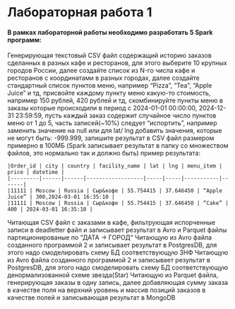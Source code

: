 # Лабораторная работа 1
#### В рамках лабораторной работы необходимо разработать 5 **Spark** программ:
Генерирующая текстовый CSV файл содержащий историю заказов сделанных в разных кафе и ресторанов, для этого выберите 10 крупных городов России, далее создайте список из N-го числа кафе и ресторанов с координатами в разных городах, далее создайте стандартный список пунктов меню, например “Pizza”, “Tea”, “Apple Juice” и тд, присвойте каждому пункту меню какую-то стоимость, например 150 рублей, 420 рублей и тд, скомбинируйте пункты меню в заказы которые происходили в период с 2024-01-01 00:00:00, 2024-12-31  23:59:59, пусть каждый заказ содержит случайное число пунктов меню от 1 до 5, часть записей(~10%) следует “испортить”, например заменить значение на null или для lat/ lng добавить значения, которые не могут быть: -999.999, запишите результат в CSV файл размером примерно в 100МБ (Spark записывает результат в папку со множеством файлов, это нормально так и должно быть) пример результата:
	
	|Order_id | city | country | facility_name | lat | lng | menu_item | price | datetime |
    |---------|------|------|------------------|-----|-----|-----------|-------|
	|11111 | Moscow | Russia | Сыр&кофе | 55.754415 | 37.646450 | “Apple Juice” | 300,2024-03-01 16:35:10 |
    |11111 | Moscow | Russia | Сыр&кофе | 55.754415 | 37.646450 | “Cake” | 400 | 2024-03-01 16:35:10 |
	

Читающая CSV файл с заказами в кафе, фильтрующая испорченные записи в deadletter файл и записывает результат в Avro и Parquet файлы партиционированые по “ДАТА -> ГОРОД“ 
Читающую из Avro файла созданного программой 2 и записывает результат в PostgresDB, для этого надо смоделировать схему БД соответствующую 3НФ
Читающую из Avro файла созданного программой 2 и записывает результат в PostgresDB, для этого надо смоделировать схему БД соответствующую денормализованной схеме звезда(Star)
Читающую из Parquet файла, генерирующая заказы в одну запись, далее добавляющая сумму заказа в качестве поля на верхний уровень и массив позиций заказов в качестве полей и записывающая результат в MongoDB 


